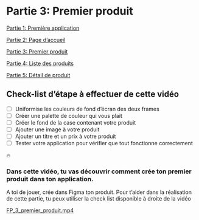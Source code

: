 # Partie 3: Premier produit

[Partie 1: Première application ](Partie_1_Première_application.md)

[Partie 2: Page d’accueil ](Partie_2_Page_accueil.md)

[Partie 3: Premier produit](Partie_3_Premier_produit.md)

[Partie 4: Liste des produits](Partie_4_Liste_des_produits.md)

[Partie 5: Détail de produit](Partie_5_Detail_de_produit.md)

## Check-list d’étape à effectuer de cette vidéo

- [ ]  Uniformise les couleurs de fond d’écran des deux frames
- [ ]  Créer une palette de couleur qui vous plait
- [ ]  Créer le fond de la case contenant votre produit
- [ ]  Ajouter une image à votre produit
- [ ]  Ajouter un titre et un prix à votre produit
- [ ]  Tester votre application pour vérifier que tout fonctionne correctement

<aside>
🔥

### Dans cette vidéo, tu vas découvrir comment crée ton premier produit dans ton application.

A toi de jouer, crée dans Figma ton produit. Pour t’aider dans la réalisation de cette partie, tu peux utiliser la check list disponible à droite de la vidéo

</aside>

[FP_3_premier_produit.mp4](https://youtu.be/YOLpo2C0r1k)